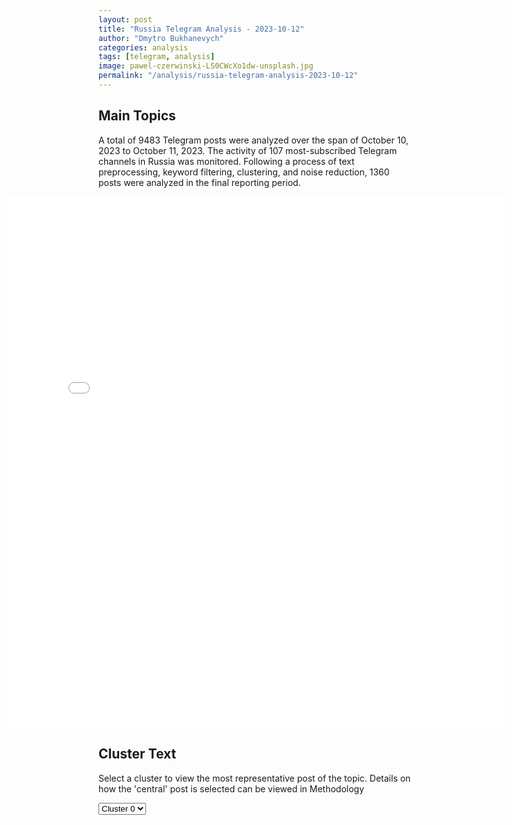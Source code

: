 ```yaml
---
layout: post
title: "Russia Telegram Analysis - 2023-10-12"
author: "Dmytro Bukhanevych"
categories: analysis
tags: [telegram, analysis]
image: pawel-czerwinski-LS0CWcXo1dw-unsplash.jpg
permalink: "/analysis/russia-telegram-analysis-2023-10-12"
---
```

<style>
    /* Adjusting iframe-container styles */
    .wide-iframe-container {
        width: calc(100% + 30vw);  /* Extending the width */
        margin-left: -15vw;       /* Negative margin to push to the left */
        overflow: hidden;         /* In case the iframe content spills over */
    }
    .wide-iframe-container iframe {
        width: 100%;  /* Making the iframe take the full width of its container */
        border: none; /* Removing any borders from the iframe */
    }
    /* Toggle mechanism */
    .hidden {
        display: none;
    }
    .show-content-target:checked + .show-content {
        display: block;
    }
</style>
<h2>Main Topics</h2>
<p>A total of 9483 Telegram posts were analyzed over the span of October 10, 2023 to October 11, 2023. The activity of 107 most-subscribed Telegram channels in Russia was monitored. Following a process of text preprocessing, keyword filtering, clustering, and noise reduction, 1360 posts were analyzed in the final reporting period.</p>
<!-- Embedding Main Plotly Visualization -->
<div class="wide-iframe-container">
    <iframe src="{{site.baseurl}}/visualizations/2023-10-12/fig_topics_time.html" height="850"></iframe>
</div>
<h2>Cluster Text</h2>
<p>Select a cluster to view the most representative post of the topic. Details on how the 'central' post is selected can be viewed in Methodology</p>
<!-- Dropdown to select a cluster -->
<select id="clusterSelector" onchange="displayClusterText()">
<option value="0">Cluster 0</option><option value="1">Cluster 1</option><option value="2">Cluster 2</option><option value="3">Cluster 3</option><option value="4">Cluster 4</option><option value="5">Cluster 5</option><option value="6">Cluster 6</option><option value="7">Cluster 7</option><option value="8">Cluster 8</option><option value="9">Cluster 9</option>
</select>
<!-- Display area for the selected cluster's text -->
<div id="clusterTextDisplay" class="hidden"></div>
<script type="text/javascript">
    var clusterDetails = {"0": {"Total posts": "675", "Date": "2023-10-11 18:11:17+03:00", "Author": "bloknot_rossiya", "Link": "https://t.me/s/bloknot_rossiya/45889", "Subscribers": "203100", "Text": "\u0414\u0435\u043d\u0438\u0441 \u041f\u0443\u0448\u0438\u043b\u0438\u043d \u043e \u0431\u043e\u044f\u0445 \u0437\u0430 \u0410\u0432\u0434\u0435\u0435\u0432\u043a\u0443: \u0435\u0441\u0442\u044c \u0442\u0435\u043d\u0434\u0435\u043d\u0446\u0438\u044f \u043a \u043e\u0442\u0441\u0442\u0443\u043f\u043b\u0435\u043d\u0438\u044e \u0412\u0421\u0423\u0413\u043b\u0430\u0432\u0430 \u0414\u041d\u0420 \u0414\u0435\u043d\u0438\u0441 \u041f\u0443\u0448\u0438\u043b\u0438\u043d \u043f\u0440\u043e\u043a\u043e\u043c\u043c\u0435\u043d\u0442\u0438\u0440\u043e\u0432\u0430\u043b \u0430\u043a\u0442\u0438\u0432\u0438\u0437\u0430\u0446\u0438\u044e \u0431\u043e\u0435\u0432\u044b\u0445 \u0434\u0435\u0439\u0441\u0442\u0432\u0438\u0439 \u043d\u0430 \u0430\u0432\u0434\u0435\u0435\u0432\u0441\u043a\u043e\u043c \u043d\u0430\u043f\u0440\u0430\u0432\u043b\u0435\u043d\u0438\u0438. \u041e\u043d \u0440\u0430\u0441\u0441\u043a\u0430\u0437\u0430\u043b \u0438\u0437\u0434\u0430\u043d\u0438\u044e \u0420\u0418\u0410 \u041d\u043e\u0432\u043e\u0441\u0442\u0438 11 \u043e\u043a\u0442\u044f\u0431\u0440\u044f, \u0447\u0442\u043e \u0440\u043e\u0441\u0441\u0438\u0439\u0441\u043a\u0438\u0435 \u0441\u0438\u043b\u044b \u043f\u0440\u043e\u0434\u0432\u0438\u0433\u0430\u044e\u0442\u0441\u044f \u0441 \u0434\u0432\u0443\u0445 \u0441\u0442\u043e\u0440\u043e\u043d \u0432 \u0410\u0432\u0434\u0435\u0435\u0432\u043a\u0435, \u0443\u043d\u0438\u0447\u0442\u043e\u0436\u0435\u043d\u043e \u0431\u043e\u043b\u044c\u0448\u043e\u0435 \u043a\u043e\u043b\u0438\u0447\u0435\u0441\u0442\u0432\u043e \u043e\u043f\u043e\u0440\u043d\u044b\u0445 \u043f\u0443\u043d\u043a\u0442\u043e\u0432 \u043f\u0440\u043e\u0442\u0438\u0432\u043d\u0438\u043a\u0430.\u00ab\u0415\u0441\u0442\u044c \u043f\u0440\u043e\u0434\u0432\u0438\u0436\u0435\u043d\u0438\u0435 \u0441 \u0434\u0432\u0443\u0445 \u0441\u0442\u043e\u0440\u043e\u043d, \u043f\u043e \u0441\u0443\u0442\u0438, \u043a\u0430\u043a \u043c\u044b \u0432\u0438\u0434\u0438\u043c \u0441\u0435\u0439\u0447\u0430\u0441, \u043f\u0440\u043e\u0438\u0441\u0445\u043e\u0434\u0438\u0442 \u043e\u0431\u0440\u0430\u0437\u043e\u0432\u0430\u043d\u0438\u0435 \u0441\u0432\u043e\u0435\u043e\u0431\u0440\u0430\u0437\u043d\u043e\u0433\u043e \u043c\u0435\u0448\u043a\u0430. \u0423\u043d\u0438\u0447\u0442\u043e\u0436\u0435\u043d\u043e \u0443\u0436\u0435 \u0434\u043e\u0441\u0442\u0430\u0442\u043e\u0447\u043d\u043e \u0431\u043e\u043b\u044c\u0448\u043e\u0435 \u043a\u043e\u043b\u0438\u0447\u0435\u0441\u0442\u0432\u043e \u0438 \u043e\u043f\u043e\u0440\u043d\u044b\u0445 \u043f\u0443\u043d\u043a\u0442\u043e\u0432 \u043f\u0440\u043e\u0442\u0438\u0432\u043d\u0438\u043a\u0430, \u0443\u043d\u0438\u0447\u0442\u043e\u0436\u0435\u043d\u044b \u0438 \u0441\u043a\u043b\u0430\u0434\u044b, \u043d\u0430\u0445\u043e\u0434\u044f\u0449\u0438\u0435\u0441\u044f \u043a\u0430\u043a \u0432 \u0441\u0430\u043c\u043e\u043c \u043d\u0430\u0441\u0435\u043b\u0435\u043d\u043d\u043e\u043c \u043f\u0443\u043d\u043a\u0442\u0435, \u0442\u0430\u043a \u0438 \u043d\u0430 \u0410\u0432\u0434\u0435\u0435\u0432\u0441\u043a\u043e\u043c \u043a\u043e\u043a\u0441\u043e\u0445\u0438\u043c\u0438\u0447\u0435\u0441\u043a\u043e\u043c \u0437\u0430\u0432\u043e\u0434\u0435\u00bb, \u2013 \u0441\u043a\u0430\u0437\u0430\u043b \u0414\u0435\u043d\u0438\u0441 \u041f\u0443\u0448\u0438\u043b\u0438\u043d.\u0413\u043b\u0430\u0432\u0430 \u0414\u041d\u0420 \u043e\u0442\u043c\u0435\u0442\u0438\u043b, \u0447\u0442\u043e \u0441\u0435\u0439\u0447\u0430\u0441 \u0438\u0434\u0451\u0442 \u0437\u0430\u043a\u0440\u0435\u043f\u043b\u0435\u043d\u0438\u0435 \u0412\u0421 \u0420\u0424 \u043d\u0430 \u043d\u043e\u0432\u044b\u0445 \u043f\u043e\u0437\u0438\u0446\u0438\u044f\u0445, \u0430 \u043d\u0435\u043e\u0431\u0445\u043e\u0434\u0438\u043c\u043e\u0441\u0442\u044c \u043e\u0441\u0432\u043e\u0431\u043e\u0434\u0438\u0442\u044c \u043d\u0430\u0441\u0435\u043b\u0435\u043d\u043d\u044b\u0439 \u043f\u0443\u043d\u043a\u0442 \u043d\u0430\u0437\u0440\u0435\u0432\u0430\u043b\u0430 \u0443\u0436\u0435 \u0434\u0430\u0432\u043d\u043e. \u041e\u043d \u043f\u043e\u0434\u0447\u0435\u0440\u043a\u043d\u0443\u043b, \u0447\u0442\u043e \u0435\u0441\u0442\u044c \u0442\u0435\u043d\u0434\u0435\u043d\u0446\u0438\u044f \u043a \u043e\u0442\u0441\u0442\u0443\u043f\u043b\u0435\u043d\u0438\u044e \u0443\u043a\u0440\u0430\u0438\u043d\u0441\u043a\u0438\u0445 \u0432\u043e\u043e\u0440\u0443\u0436\u0435\u043d\u043d\u044b\u0445 \u0441\u0438\u043b, \u043e\u0434\u043d\u0430\u043a\u043e \u0433\u043e\u0432\u043e\u0440\u0438\u0442\u044c \u043e \u043f\u043e\u043b\u043d\u043e\u043c\u0430\u0441\u0448\u0442\u0430\u0431\u043d\u043e\u043c \u0432\u044b\u0432\u043e\u0434\u0435 \u043f\u0440\u043e\u0442\u0438\u0432\u043d\u0438\u043a\u0430 \u0438\u0437 \u0433\u043e\u0440\u043e\u0434\u0430 \u043f\u043e\u043a\u0430 \u0440\u0430\u043d\u043e.\u0411\u043b\u043e\u043a\u043d\u043e\u0442 \u0414\u043e\u043d\u0435\u0446\u043a | \u041d\u0430\u043f\u0438\u0441\u0430\u0442\u044c \u043d\u0430\u043c", "Translation": "Denis Pushilin in the battles of Avdeevka: the tendency of the Ukrainian Armed Forces to retreat. Head of the DPR Denis Pushilin commented on the intensification of hostilities in the Avdeevka direction. He told RIA Novosti on October 11 that Russian forces are advancing on both sides of Avdeevka, a large number of enemy strongholds have been destroyed. \u201cThere is an advance on both sides, in fact, we see now, a kind of bag is being formed. A fairly large number of enemy strongholds have been destroyed, warehouses located in the populated area and the Avdeevka coke plant have been destroyed,\u201d said Denis Pushilin. The head of the DPR noted that the Russian Armed Forces are consolidating new positions; the need to liberate the populated area has been brewing for a long time. He emphasized the tendency of the Ukrainian armed forces to retreat, it is too early to talk about a full-scale withdrawal of the enemy from the city. Notebook Donetsk | Write"}, "1": {"Total posts": "304", "Date": "2023-10-11 08:49:37+03:00", "Author": "lentachold", "Link": "https://t.me/s/lentachold/65649", "Subscribers": "415700", "Text": "\u0418\u0437\u0440\u0430\u0438\u043b\u044c \u043f\u0440\u043e\u0442\u0438\u0432 \u0425\u0410\u041c\u0410\u0421. \u0413\u043b\u0430\u0432\u043d\u043e\u0435 \u043a\u00a0\u044d\u0442\u043e\u043c\u0443 \u0447\u0430\u0441\u0443:\u25aa\ufe0f \u0410\u0440\u043c\u0438\u044f \u0418\u0437\u0440\u0430\u0438\u043b\u044f \u043d\u0430\u043d\u0435\u0441\u043b\u0430 \u0443\u0434\u0430\u0440\u044b \u043f\u043e\u00a0\u0432\u043e\u0435\u043d\u043d\u043e-\u043c\u043e\u0440\u0441\u043a\u0438\u043c \u043e\u0431\u044a\u0435\u043a\u0442\u0430\u043c \u0425\u0410\u041c\u0410\u0421 \u0432\u00a0\u0441\u0435\u043a\u0442\u043e\u0440\u0435 \u0413\u0430\u0437\u0430, \u0441\u043e\u043e\u0431\u0449\u0438\u043b\u0438 \u0432\u00a0\u043f\u0440\u0435\u0441\u0441-\u0441\u043b\u0443\u0436\u0431\u0435 \u0426\u0410\u0425\u0410\u041b;\u25aa\ufe0f \u0418\u0437\u0440\u0430\u0438\u043b\u044c\u0441\u043a\u0438\u0435 \u0432\u043e\u0435\u043d\u043d\u044b\u0435 \u043d\u0430\u043d\u0435\u0441\u043b\u0438 \u0443\u0434\u0430\u0440\u044b \u043f\u043e\u00a080 \u043e\u0431\u044a\u0435\u043a\u0442\u0430\u043c \u0425\u0410\u041c\u0410\u0421 \u0432\u00a0\u0433\u043e\u0440\u043e\u0434\u0435 \u0411\u0435\u0439\u0442-\u0425\u0430\u043d\u0443\u043d, \u043f\u043e\u00a070 \u0446\u0435\u043b\u044f\u043c \u0432\u00a0\u0440\u0430\u0439\u043e\u043d\u0435 \u0414\u0430\u0440\u0430\u0434\u0436-\u0422\u0443\u0444\u0444\u0430 \u0438\u00a0\u043f\u043e\u00a0200 \u0446\u0435\u043b\u044f\u043c \u0432\u00a0\u0410\u043b\u044c-\u0424\u0443\u0440\u043a\u0430\u043d\u0435 \u0432\u00a0\u0441\u0435\u043a\u0442\u043e\u0440\u0435 \u0413\u0430\u0437\u0430;\u25aa\ufe0f \u0422\u0430\u043a\u0436\u0435 \u0441\u043e\u043e\u0431\u0449\u0430\u0435\u0442\u0441\u044f, \u0447\u0442\u043e \u0430\u0440\u043c\u0438\u044f \u0418\u0437\u0440\u0430\u0438\u043b\u044f \u043d\u0430\u043d\u0435\u0441\u043b\u0430 \u0443\u0434\u0430\u0440 \u043f\u043e\u00a0\u0434\u043e\u043c\u0443 \u043a\u043e\u043c\u0430\u043d\u0434\u0443\u044e\u0449\u0435\u0433\u043e \u0432\u043e\u0435\u043d\u043d\u044b\u043c \u043a\u0440\u044b\u043b\u043e\u043c \u0425\u0410\u041c\u0410\u0421 \u041c\u043e\u0445\u0430\u043c\u043c\u0435\u0434\u0430 \u0414\u0435\u0439\u0444\u0430. \u0413\u0434\u0435 \u043e\u043d\u00a0\u0432\u00a0\u044d\u0442\u043e\u0442 \u043c\u043e\u043c\u0435\u043d\u0442 \u043d\u0430\u0445\u043e\u0434\u0438\u043b\u0441\u044f\u00a0\u2014 \u043d\u0435\u0438\u0437\u0432\u0435\u0441\u0442\u043d\u043e. \u041f\u043e\u00a0\u0434\u0430\u043d\u043d\u044b\u043c Jerusalem Post, \u043f\u043e\u0433\u0438\u0431\u043b\u0438 \u043d\u0435\u0441\u043a\u043e\u043b\u044c\u043a\u043e \u0447\u043b\u0435\u043d\u043e\u0432 \u0435\u0433\u043e \u0441\u0435\u043c\u044c\u0438;\u25aa\ufe0f \u0421\u00a0\u043d\u0430\u0447\u0430\u043b\u0430 \u043e\u0431\u043e\u0441\u0442\u0440\u0435\u043d\u0438\u044f \u043a\u043e\u043d\u0444\u043b\u0438\u043a\u0442\u0430 \u0410\u0440\u043c\u0438\u044f \u0418\u0437\u0440\u0430\u0438\u043b\u044f \u0443\u043d\u0438\u0447\u0442\u043e\u0436\u0438\u043b\u0430 \u043d\u0435\u00a0\u043c\u0435\u043d\u0435\u0435 \u0442\u044b\u0441\u044f\u0447\u0438 \u0431\u043e\u0435\u0432\u0438\u043a\u043e\u0432, \u043f\u0440\u043e\u043d\u0438\u043a\u0448\u0438\u0445 \u043d\u0430\u00a0\u0442\u0435\u0440\u0440\u0438\u0442\u043e\u0440\u0438\u044e \u0441\u0442\u0440\u0430\u043d\u044b \u0438\u0437\u00a0\u0441\u0435\u043a\u0442\u043e\u0440\u0430 \u0413\u0430\u0437\u0430, \u043f\u0435\u0440\u0435\u0434\u0430\u0435\u0442 \u0440\u0430\u0434\u0438\u043e Kan;\u25aa\ufe0f \u041f\u043e\u00a0\u043f\u043e\u0441\u043b\u0435\u0434\u043d\u0438\u043c \u0434\u0430\u043d\u043d\u044b\u043c, \u0432\u00a0\u0418\u0437\u0440\u0430\u0438\u043b\u0435 \u043f\u043e\u0433\u0438\u0431\u043b\u0438 \u0431\u043e\u043b\u0435\u0435 1200 \u0447\u0435\u043b\u043e\u0432\u0435\u043a, \u0435\u0449\u0435 2400 \u043f\u043e\u043b\u0443\u0447\u0438\u043b\u0438 \u0440\u0430\u043d\u0435\u043d\u0438\u044f. \u0412\u00a0\u0441\u0435\u043a\u0442\u043e\u0440\u0435 \u0413\u0430\u0437\u0430 \u043f\u043e\u0433\u0438\u0431\u043b\u0438 900 \u0447\u0435\u043b\u043e\u0432\u0435\u043a, \u043f\u043e\u0441\u0442\u0440\u0430\u0434\u0430\u043b\u0438 4500;\u25aa\ufe0f \u0412\u043e\u00a0\u0432\u0440\u0435\u043c\u044f \u0430\u0442\u0430\u043a\u0438 \u0425\u0410\u041c\u0410\u0421 \u043f\u043e\u0433\u0438\u0431\u043b\u0438 \u0441\u043e\u0432\u0435\u0442\u0441\u043a\u0438\u0439 \u0444\u0438\u0437\u0438\u043a-\u0442\u0435\u043e\u0440\u0435\u0442\u0438\u043a \u0421\u0435\u0440\u0433\u0435\u0439 \u0413\u0440\u0435\u0434\u0435\u0441\u043a\u0443\u043b \u0438\u00a0\u0435\u0433\u043e \u0436\u0435\u043d\u0430\u00a0\u2014 \u0438\u0445\u00a0\u0442\u0435\u043b\u0430 \u043d\u0430\u0448\u043b\u0438 \u0432\u00a0\u0434\u043e\u043c\u0435 \u0432\u00a0\u0438\u0437\u0440\u0430\u0438\u043b\u044c\u0441\u043a\u043e\u043c \u0433\u043e\u0440\u043e\u0434\u0435 \u041e\u0444\u0430\u043a\u0438\u043c;\u25aa\ufe0f \u0412\u00a0\u0412\u0435\u043b\u0438\u043a\u043e\u0431\u0440\u0438\u0442\u0430\u043d\u0438\u0438 \u0441\u0442\u043e\u0440\u043e\u043d\u043d\u0438\u043a\u0438 \u041f\u0430\u043b\u0435\u0441\u0442\u0438\u043d\u044b \u0441\u043e\u0440\u0432\u0430\u043b\u0438 \u0441\u043e\u00a0\u0437\u0434\u0430\u043d\u0438\u044f \u0430\u0434\u043c\u0438\u043d\u0438\u0441\u0442\u0440\u0430\u0446\u0438\u0438 \u0433\u043e\u0440\u043e\u0434\u0430 \u0428\u0435\u0444\u0444\u0438\u043b\u0434\u0430 \u0444\u043b\u0430\u0433 \u0418\u0437\u0440\u0430\u0438\u043b\u044f \u0438\u00a0\u0437\u0430\u043c\u0435\u043d\u0438\u043b\u0438 \u0435\u0433\u043e \u043f\u0430\u043b\u0435\u0441\u0442\u0438\u043d\u0441\u043a\u0438\u043c (\u043d\u0430\u00a0\u0432\u0438\u0434\u0435\u043e).", "Translation": "Israel versus Hamas. The main thing of the hour:\u25aa\ufe0f The Israeli army struck Hamas naval targets in the Gaza Strip, the IDF press service reported;\u25aa\ufe0f The Israeli military struck 80 Hamas targets in the city of Beit Hanoun, 70 targets in the Daraj Tuffa area, and 200 targets in Al-Furqaneh in the Gaza Strip;\u25aa\ufe0f It is also reported that the Israeli army struck the house of the commander of the military wing of Hamas, Mohammed Deif. Where the moment was is unknown. According to the Jerusalem Post, family members were killed;\u25aa\ufe0f Since the conflict escalated, the Israeli Army has destroyed thousands of militants who penetrated the country's Gaza Strip, Kan radio reports;\u25aa\ufe0f According to the latest data, 1,200 people have been killed in Israel and 2,400 were injured. In the Gaza Strip, 900 people were killed and 4,500 were injured;\u25aa\ufe0f During the Hamas attack, Soviet theoretical physicist Sergei Gredeskul's wife was killed - the bodies were found in a house in the Israeli city of Ofakim;\u25aa\ufe0f In the UK, Palestinian supporters tore down the Sheffield city administration buildings and replaced the Israeli flag with a Palestinian one (on video)."}, "2": {"Total posts": "22", "Date": "2023-10-11 22:22:05+03:00", "Author": "readovkanews", "Link": "https://t.me/s/readovkanews/67641", "Subscribers": "2350000", "Text": "\u2757\ufe0f\u041f\u0443\u0442\u0438\u043d \u043f\u043e\u0434\u043f\u0438\u0441\u0430\u043b \u0443\u043a\u0430\u0437 \u043e\u0431 \u043e\u0431\u044f\u0437\u0430\u0442\u0435\u043b\u044c\u043d\u043e\u0439 \u043f\u0440\u043e\u0434\u0430\u0436\u0435 \u0432\u0430\u043b\u044e\u0442\u043d\u043e\u0439 \u0432\u044b\u0440\u0443\u0447\u043a\u0438 \u0440\u044f\u0434\u043e\u043c \u043a\u043e\u043c\u043f\u0430\u043d\u0438\u0439\u0421\u043e\u0433\u043b\u0430\u0441\u043d\u043e \u0434\u043e\u043a\u0443\u043c\u0435\u043d\u0442\u0443, \u043d\u0430 \u0440\u043e\u0441\u0441\u0438\u0439\u0441\u043a\u043e\u043c \u0440\u044b\u043d\u043a\u0435 \u0432\u0432\u043e\u0434\u0438\u0442\u0441\u044f \u043e\u0431\u044f\u0437\u0430\u0442\u0435\u043b\u044c\u043d\u0430\u044f \u0440\u0435\u043f\u0430\u0442\u0440\u0438\u0430\u0446\u0438\u044f \u0438 \u043f\u0440\u043e\u0434\u0430\u0436\u0430 \u0432\u0430\u043b\u044e\u0442\u043d\u043e\u0439 \u0432\u044b\u0440\u0443\u0447\u043a\u0438 \u043d\u0430 \u0448\u0435\u0441\u0442\u044c \u043c\u0435\u0441\u044f\u0446\u0435\u0432. \u0423\u043a\u0430\u0437 \u0437\u0430\u0442\u0440\u043e\u043d\u0435\u0442 43 \u0433\u0440\u0443\u043f\u043f\u044b \u043a\u043e\u043c\u043f\u0430\u043d\u0438\u0439-\u044d\u043a\u0441\u043f\u043e\u0440\u0442\u0435\u0440\u043e\u0432, \u043e\u0442\u043d\u043e\u0441\u044f\u0449\u0438\u0445\u0441\u044f \u043a \u043e\u0442\u0440\u0430\u0441\u043b\u044f\u043c \u0442\u043e\u043f\u043b\u0438\u0432\u043d\u043e-\u044d\u043d\u0435\u0440\u0433\u0435\u0442\u0438\u0447\u0435\u0441\u043a\u043e\u0433\u043e \u043a\u043e\u043c\u043f\u043b\u0435\u043a\u0441\u0430, \u0447\u0451\u0440\u043d\u043e\u0439 \u0438 \u0446\u0432\u0435\u0442\u043d\u043e\u0439 \u043c\u0435\u0442\u0430\u043b\u043b\u0443\u0440\u0433\u0438\u0438, \u0445\u0438\u043c\u0438\u0447\u0435\u0441\u043a\u043e\u0439 \u0438 \u043b\u0435\u0441\u043d\u043e\u0439 \u043f\u0440\u043e\u043c\u044b\u0448\u043b\u0435\u043d\u043d\u043e\u0441\u0442\u0438, \u0437\u0435\u0440\u043d\u043e\u0432\u043e\u0433\u043e \u0445\u043e\u0437\u044f\u0439\u0441\u0442\u0432\u0430.", "Translation": "\u2757\ufe0fPutin signed a decree on the mandatory sale of foreign currency earnings of companies. According to the document, mandatory repatriation of the sale of foreign currency earnings is introduced on the Russian market for six months. The decree will affect 43 groups of exporting companies related to the fuel and energy complex, ferrous non-ferrous metallurgy, chemical forestry industry, and grain farming."}, "3": {"Total posts": "109", "Date": "2023-10-11 16:01:02+03:00", "Author": "nwsru", "Link": "https://t.me/s/nwsru/65046", "Subscribers": "218100", "Text": "\u0425\u043e\u0440\u043e\u0448\u0435\u0435 \u043f\u043e\u0432\u0442\u043e\u0440\u0438: \u041f\u0443\u0442\u0438\u043d \u0432\u043d\u043e\u0432\u044c \u043e\u0437\u0432\u0443\u0447\u0438\u043b \u043f\u043e\u0437\u0438\u0446\u0438\u044e \u0420\u043e\u0441\u0441\u0438\u0438 \u043f\u043e \u0430\u0440\u0430\u0431\u043e-\u0438\u0437\u0440\u0430\u0438\u043b\u044c\u0441\u043a\u043e\u043c\u0443 \u043a\u043e\u043d\u0444\u043b\u0438\u043a\u0442\u0443 \u043d\u0430 \u0444\u043e\u0440\u0443\u043c\u0435 \u0420\u042d\u041d-2023\ud83d\udd34\u0420\u043e\u0441\u0441\u0438\u044f \u0432\u044b\u0441\u0442\u0443\u043f\u0430\u0435\u0442 \u0437\u0430 \u0438\u0441\u043f\u043e\u043b\u043d\u0435\u043d\u0438\u0435 \u0440\u0435\u0448\u0435\u043d\u0438\u0439 \u041e\u041e\u041d \u0438 \u0441\u043e\u0437\u0434\u0430\u043d\u0438\u0435 \u041f\u0430\u043b\u0435\u0441\u0442\u0438\u043d\u0441\u043a\u043e\u0433\u043e \u0433\u043e\u0441\u0443\u0434\u0430\u0440\u0441\u0442\u0432\u0430. \u0422\u0430\u043a\u0436\u0435 \u043f\u0440\u0435\u0437\u0438\u0434\u0435\u043d\u0442 \u043d\u0430\u043f\u043e\u043c\u043d\u0438\u043b, \u0447\u0442\u043e \u0432 \u043c\u043e\u043c\u0435\u043d\u0442 \u0441\u043e\u0437\u0434\u0430\u043d\u0438\u044f \u0418\u0437\u0440\u0430\u0438\u043b\u044f \u0440\u0435\u0447\u044c \u0448\u043b\u0430 \u0438 \u043e \u0441\u043e\u0437\u0434\u0430\u043d\u0438\u0438 \u0441\u0443\u0432\u0435\u0440\u0435\u043d\u043d\u043e\u0439 \u041f\u0430\u043b\u0435\u0441\u0442\u0438\u043d\u044b, \u0447\u0435\u0433\u043e \u0441\u0434\u0435\u043b\u0430\u043d\u043e \u043d\u0435 \u0431\u044b\u043b\u043e.\ud83d\uddef \u00ab\u041f\u0430\u043b\u0435\u0441\u0442\u0438\u043d\u0446\u0435\u0432 \u0437\u0430\u0433\u043d\u0430\u043b\u0438 \u0432 \u0443\u0433\u043e\u043b\u00bb, \u2014 \u043f\u043e\u0434\u0442\u0432\u0435\u0440\u0436\u0434\u0430\u0435\u0442 \u0442\u043e\u0447\u043a\u0443 \u0437\u0440\u0435\u043d\u0438\u044f \u043f\u0440\u0435\u043c\u044c\u0435\u0440-\u043c\u0438\u043d\u0438\u0441\u0442\u0440 \u0418\u0440\u0430\u043a\u0430, \u043e\u0431\u0440\u0430\u0449\u0430\u044f\u0441\u044c \u043a \u041f\u0443\u0442\u0438\u043d\u0443 \u0437\u0430 \u0441\u043e\u0434\u0435\u0439\u0441\u0442\u0432\u0438\u0435\u043c \u0432 \u043f\u0440\u0435\u043a\u0440\u0430\u0449\u0435\u043d\u0438\u0438 \u043e\u0433\u043d\u044f. \u041f\u0440\u0435\u0437\u0438\u0434\u0435\u043d\u0442 \u0441\u043e\u0433\u043b\u0430\u0441\u0435\u043d, \u043e\u0442\u043c\u0435\u0447\u0430\u044f, \u0447\u0442\u043e \u043f\u0430\u043b\u0435\u0441\u0442\u0438\u043d\u0441\u043a\u0430\u044f \u043f\u0440\u043e\u0431\u043b\u0435\u043c\u0430 \u2014 \u0432 \u0441\u0435\u0440\u0434\u0446\u0435 \u043a\u0430\u0436\u0434\u043e\u0433\u043e \u043c\u0443\u0441\u0443\u043b\u044c\u043c\u0430\u043d\u0438\u043d\u0430 \u0438 \u0447\u0442\u043e \u0441\u0435\u0439\u0447\u0430\u0441 \u0432\u0430\u0436\u043d\u0435\u0439\u0448\u0430\u044f \u0437\u0430\u0434\u0430\u0447\u0430 \u2014 \u043c\u0438\u043d\u0438\u043c\u0438\u0437\u0438\u0440\u043e\u0432\u0430\u0442\u044c \u043f\u043e\u0442\u0435\u0440\u0438 \u0441\u0440\u0435\u0434\u0438 \u0433\u0440\u0430\u0436\u0434\u0430\u043d\u0441\u043a\u0438\u0445.\ud83d\udd34\u0421\u0428\u0410 \u0442\u0435\u043c \u0432\u0440\u0435\u043c\u0435\u043d\u0435\u043c \u043f\u0440\u0435\u043d\u0435\u0431\u0440\u0435\u0433\u043b\u0438 \u043c\u0435\u0445\u0430\u043d\u0438\u0437\u043c\u0430\u043c\u0438 \u0432 \u0437\u043e\u043d\u0435 \u0430\u0440\u0430\u0431\u043e-\u0438\u0437\u0440\u0430\u0438\u043b\u044c\u0441\u043a\u043e\u0433\u043e \u043a\u043e\u043d\u0444\u043b\u0438\u043a\u0442\u0430, \u0441\u0434\u0435\u043b\u0430\u0432 \u0441\u0442\u0430\u0432\u043a\u0443 \u043d\u0430 \u043c\u0430\u0442\u0435\u0440\u0438\u0430\u043b\u044c\u043d\u044b\u0435 \u043f\u043e\u0442\u0440\u0435\u0431\u043d\u043e\u0441\u0442\u0438 \u043b\u044e\u0434\u0435\u0439 \u043d\u0430 \u043f\u0430\u043b\u0435\u0441\u0442\u0438\u043d\u0441\u043a\u043e\u0439 \u0442\u0435\u0440\u0440\u0438\u0442\u043e\u0440\u0438\u0438. \u0410 \u0442\u0435\u043f\u0435\u0440\u044c \u043e\u0442\u043f\u0440\u0430\u0432\u043b\u044f\u044e\u0442 \u0432 \u0437\u043e\u043d\u0443 \u043a\u043e\u043d\u0444\u043b\u0438\u043a\u0442\u0430 \u0430\u0432\u0438\u0430\u043d\u043e\u0441\u0446\u044b, \u0447\u0442\u043e \u043b\u0438\u0448\u044c \u0443\u0441\u0443\u0433\u0443\u0431\u0438\u0442 \u0441\u0438\u0442\u0443\u0430\u0446\u0438\u044e, \u0434\u043e\u0431\u0430\u0432\u0438\u043b \u043f\u0440\u0435\u0437\u0438\u0434\u0435\u043d\u0442 \u0420\u0424\u2b55 \u041f\u043e\u0434\u043f\u0438\u0441\u044b\u0432\u0430\u0439\u0442\u0435\u0441\u044c \u043d\u0430 NEWS.ru", "Translation": "Repeat well: Putin voiced Russia\u2019s position on the Arab-Israeli conflict at the REN-2023 forum\ud83d\udd34Russia advocates the implementation of UN decisions on the creation of a Palestinian state. The president also recalled that the moment of the creation of Israel was about the creation of a sovereign Palestine, it was done.\ud83d\uddef \u201cThe Palestinians were driven into a corner,\u201d the Iraqi Prime Minister confirms the point of view, appealing to Putin to facilitate a ceasefire. The President agrees, noting that the Palestinian problem is the heart of every Muslim; the most important task is to minimize civilian casualties. The United States has over time neglected the mechanisms of the Arab-Israeli conflict zone, focusing on the material needs of the people of the Palestinian territory. And sending aircraft carriers to the conflict zone will aggravate the situation, the Russian President added\u2b55 Subscribe NEWS.ru"}, "4": {"Total posts": "70", "Date": "2023-10-11 10:56:01+03:00", "Author": "bbcrussian", "Link": "https://t.me/s/bbcrussian/53789", "Subscribers": "385200", "Text": "\u0417\u0435\u043b\u0435\u043d\u0441\u043a\u0438\u0439 \u0432 \u041d\u0410\u0422\u041e: \u0433\u043b\u0430\u0432\u043d\u043e\u0435 \u0434\u043b\u044f \u0423\u043a\u0440\u0430\u0438\u043d\u044b \u2014 \u041f\u0412\u041e, \u0440\u0430\u043a\u0435\u0442\u044b \u0434\u0430\u043b\u044c\u043d\u0435\u0433\u043e \u0440\u0430\u0434\u0438\u0443\u0441\u0430 \u0434\u0435\u0439\u0441\u0442\u0432\u0438\u044f \u0438 \u0430\u0440\u0442\u0438\u043b\u043b\u0435\u0440\u0438\u044f\u041f\u0440\u0435\u0437\u0438\u0434\u0435\u043d\u0442 \u0423\u043a\u0440\u0430\u0438\u043d\u044b \u0412\u043b\u0430\u0434\u0438\u043c\u0438\u0440 \u0417\u0435\u043b\u0435\u043d\u0441\u043a\u0438\u0439 \u0438 \u0433\u0435\u043d\u0435\u0440\u0430\u043b\u044c\u043d\u044b\u0439 \u0441\u0435\u043a\u0440\u0435\u0442\u0430\u0440\u044c \u041d\u0410\u0422\u041e \u0419\u0435\u043d\u0441 \u0421\u0442\u043e\u043b\u0442\u0435\u043d\u0431\u0435\u0440\u0433 \u043f\u0440\u043e\u0432\u0435\u043b\u0438 \u043f\u0440\u0435\u0441\u0441-\u043a\u043e\u043d\u0444\u0435\u0440\u0435\u043d\u0446\u0438\u044e \u0432 \u0411\u0440\u044e\u0441\u0441\u0435\u043b\u0435 \u043f\u0435\u0440\u0435\u0434 \u043f\u0435\u0440\u0435\u0433\u043e\u0432\u043e\u0440\u0430\u043c\u0438 \u0432 \u0448\u0442\u0430\u0431-\u043a\u0432\u0430\u0440\u0442\u0438\u0440\u0435 \u0430\u043b\u044c\u044f\u043d\u0441\u0430.\u041e\u043d\u0438 \u0432\u0441\u0442\u0440\u0435\u0442\u0438\u043b\u0438\u0441\u044c \u043d\u0430\u043a\u0430\u043d\u0443\u043d\u0435 \u043e\u0447\u0435\u0440\u0435\u0434\u043d\u043e\u0433\u043e \u0437\u0430\u0441\u0435\u0434\u0430\u043d\u0438\u044f \u043c\u0438\u043d\u0438\u0441\u0442\u0440\u043e\u0432 \u043e\u0431\u043e\u0440\u043e\u043d\u044b \u0437\u0430\u043f\u0430\u0434\u043d\u044b\u0445 \u0441\u0442\u0440\u0430\u043d \u0432 \u0444\u043e\u0440\u043c\u0430\u0442\u0435 \u00ab\u0420\u0430\u043c\u0448\u0442\u0430\u0439\u043d\u00bb, \u0433\u0434\u0435 \u0441\u043e\u044e\u0437\u043d\u0438\u043a\u0438 \u0423\u043a\u0440\u0430\u0438\u043d\u044b \u0435\u0436\u0435\u043c\u0435\u0441\u044f\u0447\u043d\u043e \u043e\u0431\u0441\u0443\u0436\u0434\u0430\u044e\u0442 \u0432\u043e\u0435\u043d\u043d\u0443\u044e \u043f\u043e\u0434\u0434\u0435\u0440\u0436\u043a\u0443 \u041a\u0438\u0435\u0432\u0430.\u0417\u0435\u043b\u0435\u043d\u0441\u043a\u0438\u0439 \u0437\u0430\u044f\u0432\u0438\u043b, \u0447\u0442\u043e \u0441\u0435\u0439\u0447\u0430\u0441 \u0434\u043b\u044f \u0423\u043a\u0440\u0430\u0438\u043d\u044b \u0433\u043b\u0430\u0432\u043d\u044b\u043c\u0438 \u044f\u0432\u043b\u044f\u044e\u0442\u0441\u044f \u0442\u0440\u0438 \u0432\u0438\u0434\u0430 \u0432\u043e\u043e\u0440\u0443\u0436\u0435\u043d\u0438\u0439: \u0441\u0438\u0441\u0442\u0435\u043c\u044b \u043f\u0440\u043e\u0442\u0438\u0432\u043e\u0432\u043e\u0437\u0434\u0443\u0448\u043d\u043e\u0439 \u043e\u0431\u043e\u0440\u043e\u043d\u044b, \u0440\u0430\u043a\u0435\u0442\u044b \u0434\u0430\u043b\u044c\u043d\u0435\u0433\u043e \u0440\u0430\u0434\u0438\u0443\u0441\u0430 \u0434\u0435\u0439\u0441\u0442\u0432\u0438\u044f \u0438 \u0430\u0440\u0442\u0438\u043b\u043b\u0435\u0440\u0438\u044f.\u041a\u0430\u043a \u0441\u043a\u0430\u0437\u0430\u043b \u043f\u0440\u0435\u0437\u0438\u0434\u0435\u043d\u0442 \u0423\u043a\u0440\u0430\u0438\u043d\u044b \u0436\u0443\u0440\u043d\u0430\u043b\u0438\u0441\u0442\u0430\u043c, \u041f\u0412\u041e \u0442\u0440\u0435\u0431\u0443\u0435\u0442\u0441\u044f \u041a\u0438\u0435\u0432\u0443, \u0447\u0442\u043e\u0431\u044b \u00ab\u0441\u043f\u0430\u0441\u0442\u0438 \u044d\u043d\u0435\u0440\u0433\u0435\u0442\u0438\u0447\u0435\u0441\u043a\u0443\u044e \u0441\u0435\u0442\u044c, \u0447\u0442\u043e\u0431\u044b \u0441\u043f\u0430\u0441\u0442\u0438 \u043b\u044e\u0434\u0435\u0439, \u0447\u0442\u043e\u0431\u044b \u0441\u043f\u0430\u0441\u0442\u0438 \u0437\u0435\u0440\u043d\u043e \u0434\u043b\u044f \u0442\u0440\u0430\u043d\u0437\u0438\u0442\u0430, \u0434\u043b\u044f \u0410\u0444\u0440\u0438\u043a\u0438, \u0410\u0437\u0438\u0438, \u0434\u043b\u044f \u043c\u0438\u0440\u0430\u00bb.\u0423\u043a\u0440\u0430\u0438\u043d\u0441\u043a\u0438\u0435 \u0432\u043b\u0430\u0441\u0442\u0438 \u043f\u0440\u0435\u0434\u0443\u043f\u0440\u0435\u0436\u0434\u0430\u043b\u0438, \u0447\u0442\u043e \u0441 \u043d\u0430\u0441\u0442\u0443\u043f\u043b\u0435\u043d\u0438\u0435\u043c \u0445\u043e\u043b\u043e\u0434\u043e\u0432 \u0420\u043e\u0441\u0441\u0438\u044f \u0432\u043d\u043e\u0432\u044c \u043f\u043e\u043f\u044b\u0442\u0430\u0435\u0442\u0441\u044f \u0440\u0430\u0437\u0440\u0443\u0448\u0438\u0442\u044c \u0443\u043a\u0440\u0430\u0438\u043d\u0441\u043a\u0443\u044e \u044d\u043d\u0435\u0440\u0433\u0435\u0442\u0438\u0447\u0435\u0441\u043a\u0443\u044e \u0438\u043d\u0444\u0440\u0430\u0441\u0442\u0440\u0443\u043a\u0442\u0443\u0440\u0443.\u041d\u0430 \u043f\u0440\u0435\u0441\u0441-\u043a\u043e\u043d\u0444\u0435\u0440\u0435\u043d\u0446\u0438\u0438 \u0432 \u0441\u0440\u0435\u0434\u0443 \u0433\u0435\u043d\u0441\u0435\u043a \u041d\u0410\u0422\u041e \u0442\u0430\u043a\u0436\u0435 \u0437\u0430\u044f\u0432\u0438\u043b, \u0447\u0442\u043e \u00ab\u041f\u0443\u0442\u0438\u043d \u0441\u043d\u043e\u0432\u0430 \u0433\u043e\u0442\u043e\u0432\u0438\u0442\u0441\u044f \u0438\u0441\u043f\u043e\u043b\u044c\u0437\u043e\u0432\u0430\u0442\u044c \u0437\u0438\u043c\u0443 \u043a\u0430\u043a \u043e\u0440\u0443\u0436\u0438\u0435 \u0432 \u044d\u0442\u043e\u0439 \u0432\u043e\u0439\u043d\u0435\u00bb.@bbcrussian", "Translation": "Zelensky NATO: the main thing for Ukraine is air defense, long-range missiles and artilleryPresident of Ukraine Vladimir Zelensky, NATO Secretary General Jens Stoltenberg held a press conference in Brussels with negotiations at the alliance headquarters. They met at the next meeting of the defense ministers of Western countries in the \u201cRamstein\u201d format, Ukraine\u2019s allies are monthly discussing military support for Kiev. Zelensky said that Ukraine\u2019s main weapons are three types of weapons: air defense systems, long-range missiles and artillery. As the President of Ukraine told reporters, Kiev needs air defense to \u201csave the energy network, save people, save grain transit, Africa, Asia, the world \"Ukrainian authorities warned that with the onset of cold weather, Russia would try to destroy Ukrainian energy infrastructure. At a press conference Wednesday, NATO Secretary General said, \"Putin is preparing to use winter as a weapon for war.\" @bbcrussian"}, "5": {"Total posts": "80", "Date": "2023-10-11 16:10:45+03:00", "Author": "bloknot_rossiya", "Link": "https://t.me/s/bloknot_rossiya/45877", "Subscribers": "203100", "Text": "\u0412\u0430\u0436\u043d\u043e\u0435 \u0438\u0437 \u0437\u0430\u044f\u0432\u043b\u0435\u043d\u0438\u0439 \u0412\u043b\u0430\u0434\u0438\u043c\u0438\u0440\u0430 \u041f\u0443\u0442\u0438\u043d\u0430 \u043d\u0430 \u043f\u043b\u0435\u043d\u0430\u0440\u043d\u043e\u043c \u0437\u0430\u0441\u0435\u0434\u0430\u043d\u0438\u0438 \u0420\u043e\u0441\u0441\u0438\u0439\u0441\u043a\u043e\u0439 \u044d\u043d\u0435\u0440\u0433\u0435\u0442\u0438\u0447\u0435\u0441\u043a\u043e\u0439 \u043d\u0435\u0434\u0435\u043b\u0438:\u00a0\u25fe\u0415\u0432\u0440\u043e\u043f\u0430 \u043e\u0442\u043a\u0430\u0437\u0430\u043b\u0430\u0441\u044c \u043e\u0442 \u0440\u043e\u0441\u0441\u0438\u0439\u0441\u043a\u043e\u0433\u043e \u0433\u0430\u0437\u0430 \u0438 \u0446\u0435\u043d\u044b \u00ab\u0432\u044b\u0440\u043e\u0441\u043b\u0438 \u0434\u043e \u043d\u0435\u0431\u0435\u0441\u00bb;\u00a0\u25fe\u0410\u0432\u0442\u043e\u0440\u044b \u0441\u0430\u043d\u043a\u0446\u0438\u0439 \u043f\u0440\u043e\u0442\u0438\u0432 \u0420\u0424 \u0432 \u0438\u0442\u043e\u0433\u0435 \u0441\u0442\u0430\u043b\u043a\u0438\u0432\u0430\u044e\u0442\u0441\u044f \u0441 \u043f\u0440\u043e\u0431\u043b\u0435\u043c\u0430\u043c\u0438, \u043a\u043e\u0442\u043e\u0440\u044b\u0435 \u043d\u0435 \u043c\u043e\u0433\u0443\u0442 \u0440\u0430\u0437\u0440\u0435\u0448\u0438\u0442\u044c;\u00a0\u25fe\u0420\u0424 \u0432\u044b\u043f\u043e\u043b\u043d\u044f\u0435\u0442 \u0432\u0441\u0435 \u0441\u0432\u043e\u0438 \u043e\u0431\u044f\u0437\u0430\u0442\u0435\u043b\u044c\u0441\u0442\u0432\u0430 \u043f\u043e \u044d\u043d\u0435\u0440\u0433\u043e\u043f\u043e\u0441\u0442\u0430\u0432\u043a\u0430\u043c \u043a\u0430\u043a \u0432\u043d\u0443\u0442\u0440\u0438 \u0441\u0442\u0440\u0430\u043d\u044b, \u0442\u0430\u043a \u0438 \u0437\u0430 \u0440\u0443\u0431\u0435\u0436;\u00a0\u25fe\u0421\u043e\u0432\u0440\u0435\u043c\u0435\u043d\u043d\u0430\u044f \u043f\u043e\u043b\u0438\u0442\u0438\u0447\u0435\u0441\u043a\u0430\u044f \u0441\u0438\u0441\u0442\u0435\u043c\u0430 \u0432 \u0415\u0432\u0440\u043e\u043f\u0435 \u0438\u043d\u043e\u0433\u0434\u0430 \u00ab\u043f\u043e\u0434\u043d\u0438\u043c\u0430\u0435\u0442 \u043d\u0430\u0432\u0435\u0440\u0445\u00bb \u043d\u0435 \u043e\u0447\u0435\u043d\u044c \u043a\u043e\u043c\u043f\u0435\u0442\u0435\u043d\u0442\u043d\u044b\u0445 \u043b\u044e\u0434\u0435\u0439;\u00a0\u25fe\u0420\u043e\u0441\u0441\u0438\u044f \u043d\u0435 \u0441\u043e\u043a\u0440\u0430\u0449\u0430\u0435\u0442 \u043f\u043e\u0434\u0430\u0447\u0443 \u0441\u0432\u043e\u0438\u0445 \u044d\u043d\u0435\u0440\u0433\u043e\u043d\u043e\u0441\u0438\u0442\u0435\u043b\u0435\u0439 \u0432 \u0415\u0432\u0440\u043e\u043f\u0443, \u043e\u043d\u0438 \u0441\u0430\u043c\u0438 \u043e\u0442\u043a\u0430\u0437\u044b\u0432\u0430\u044e\u0442\u0441\u044f, \u0438 \u0420\u0424 \u0443\u0445\u043e\u0434\u0438\u0442 \u043d\u0430 \u043f\u0435\u0440\u0441\u043f\u0435\u043a\u0442\u0438\u0432\u043d\u044b\u0435 \u0440\u044b\u043d\u043a\u0438;\u00a0\u25fe\u041f\u0443\u0442\u0438\u043d \u0432 \u0441\u0432\u044f\u0437\u0438 \u0441 \u043f\u043e\u043b\u0438\u0442\u0438\u043a\u043e\u0439 \u0415\u0421 \u0432 \u044d\u043d\u0435\u0440\u0433\u0435\u0442\u0438\u043a\u0435 \u043d\u0430\u043f\u043e\u043c\u043d\u0438\u043b \u043e \u043f\u043e\u0433\u043e\u0432\u043e\u0440\u043a\u0435 \u00ab\u043d\u0435 \u043a\u043e\u043f\u0430\u0439 \u0434\u0440\u0443\u0433\u043e\u043c\u0443 \u044f\u043c\u0443\u00bb, \u043e\u0442\u043c\u0435\u0442\u0438\u0432, \u0447\u0442\u043e \u0435\u0432\u0440\u043e\u043f\u0435\u0439\u0446\u044b \u0432 \u044f\u043c\u0443 \u0438 \u043f\u043e\u043f\u0430\u043b\u0438;\u00a0\u25fe\u041d\u0430\u0434\u043e \u0431\u044b\u0442\u044c \u00ab\u0442\u0443\u043f\u044b\u043c \u0430\u0431\u0441\u043e\u043b\u044e\u0442\u043d\u043e\u00bb, \u0447\u0442\u043e\u0431\u044b \u00a0\u043d\u0435 \u043f\u043e\u043d\u0438\u043c\u0430\u0442\u044c \u043f\u043e\u0441\u043b\u0435\u0434\u0441\u0442\u0432\u0438\u044f \u043e\u0442\u043a\u0430\u0437\u0430 \u043e\u0442 \u044d\u043d\u0435\u0440\u0433\u043e\u0440\u0435\u0441\u0443\u0440\u0441\u043e\u0432 \u0420\u0424, \u043e\u043d\u0438 \u0437\u0430 \u0447\u0442\u043e \u0431\u043e\u0440\u043e\u043b\u0438\u0441\u044c, \u043d\u0430 \u0442\u043e \u0438 \u043d\u0430\u043f\u043e\u0440\u043e\u043b\u0438\u0441\u044c.\u00a0\ud83d\udcd3 \u0411\u043b\u043e\u043a\u043d\u043e\u0442 \u0420\u043e\u0441\u0441\u0438\u044f \ud83c\uddf7\ud83c\uddfa", "Translation": "Important statements by Vladimir Putin at the plenary session of the Russian Energy Week: \u25feEurope refused Russian gas prices \u201cwent through the roof\u201d; \u25feThe authors of sanctions against the Russian Federation ultimately face problems that need to be resolved; \u25feThe Russian Federation fulfills its obligations to energy supplies within the country, a milestone; \u25feThe modern political system in Europe \u201craises to the top\u201d competent people; \u25feRussia is reducing energy supplies to Europe, they are refusing, the Russian Federation is leaving promising markets; \u25fePutin\u2019s connection with EU energy policy reminded the saying \u201cdon\u2019t dig a hole for someone else,\u201d noting that the Europeans fell into a hole; \u25feWe need to be \u201cabsolutely stupid,\u201d to understand the consequences of the failure of the Russian Federation\u2019s energy resources, we fought, we ran into each other. \ud83d\udcd3 Notepad Russia \ud83c\uddf7\ud83c\uddfa"}, "6": {"Total posts": "21", "Date": "2023-10-11 09:35:46+03:00", "Author": "rt_russian", "Link": "https://t.me/s/rt_russian/175330", "Subscribers": "791100", "Text": "\u0417\u0435\u043b\u0435\u043d\u0441\u043a\u0438\u0439 \u0437\u0430\u044f\u0432\u0438\u043b, \u0447\u0442\u043e \u0423\u043a\u0440\u0430\u0438\u043d\u0430 \u043d\u0430\u0445\u043e\u0434\u0438\u0442\u0441\u044f \u0432 \u00ab\u043f\u043e\u0441\u043b\u0435\u0434\u043d\u0435\u043c, \u0441\u043b\u043e\u0436\u043d\u0435\u0439\u0448\u0435\u043c \u043f\u0435\u0440\u0438\u043e\u0434\u0435 \u0432\u043e\u0439\u043d\u044b\u00bb. \u041e\u043d \u0442\u0430\u043a\u0436\u0435 \u0441\u043a\u0430\u0437\u0430\u043b, \u0447\u0442\u043e \u0441\u0442\u0430\u043d\u0435\u0442 \u0431\u0430\u043b\u043b\u043e\u0442\u0438\u0440\u043e\u0432\u0430\u0442\u044c\u0441\u044f \u043d\u0430 \u0432\u0442\u043e\u0440\u043e\u0439 \u0441\u0440\u043e\u043a, \u0435\u0441\u043b\u0438 \u0431\u043e\u0435\u0432\u044b\u0435 \u0434\u0435\u0439\u0441\u0442\u0432\u0438\u044f \u0431\u0443\u0434\u0443\u0442 \u043f\u0440\u043e\u0434\u043e\u043b\u0436\u0430\u0442\u044c\u0441\u044f. \u0412 \u0438\u043d\u043e\u043c \u0441\u043b\u0443\u0447\u0430\u0435 \u043d\u0430 \u043f\u043e\u0441\u0442 \u043e\u043d \u0431\u043e\u043b\u044c\u0448\u0435 \u043d\u0435 \u0431\u0443\u0434\u0435\u0442 \u043f\u0440\u0435\u0442\u0435\u043d\u0434\u043e\u0432\u0430\u0442\u044c.\ud83d\udfe9 RT \u043d\u0430 \u0440\u0443\u0441\u0441\u043a\u043e\u043c", "Translation": "Zelensky said Ukraine is in the \u201clast, most difficult period of the war.\u201d He said he would run for a second term and the fighting would continue. Otherwise, claim the post.\ud83d\udfe9 RT Russian"}, "7": {"Total posts": "40", "Date": "2023-10-11 00:53:21+03:00", "Author": "lentachold", "Link": "https://t.me/s/lentachold/65647", "Subscribers": "415700", "Text": "\u0418\u0437\u0440\u0430\u0438\u043b\u044c \u043f\u0440\u043e\u0442\u0438\u0432 \u0425\u0410\u041c\u0410\u0421. \u0413\u043b\u0430\u0432\u043d\u043e\u0435 \u043a\u00a0\u044d\u0442\u043e\u043c\u0443 \u0447\u0430\u0441\u0443:\u25aa\ufe0f \u0410\u0432\u0438\u0430\u043d\u043e\u0441\u0435\u0446 \u0412\u041c\u0421 \u0421\u0428\u0410 \u00ab\u0414\u0436\u0435\u0440\u0430\u043b\u044c\u0434 \u0424\u043e\u0440\u0434\u00bb \u043f\u0440\u0438\u0431\u044b\u043b \u0432\u00a0\u0432\u043e\u0441\u0442\u043e\u0447\u043d\u0443\u044e \u0447\u0430\u0441\u0442\u044c \u0421\u0440\u0435\u0434\u0438\u0437\u0435\u043c\u043d\u043e\u0433\u043e \u043c\u043e\u0440\u044f, \u0441\u043e\u043e\u0431\u0449\u0438\u043b\u043e \u0426\u0435\u043d\u0442\u0440\u0430\u043b\u044c\u043d\u043e\u0435 \u043a\u043e\u043c\u0430\u043d\u0434\u043e\u0432\u0430\u043d\u0438\u0435 \u0412\u043e\u043e\u0440\u0443\u0436\u0435\u043d\u043d\u044b\u0445 \u0441\u0438\u043b \u0421\u0428\u0410;\u25aa\ufe0f \u0412\u00a0\u0418\u0437\u0440\u0430\u0438\u043b\u0435 \u043f\u0440\u0438\u0437\u0435\u043c\u043b\u0438\u043b\u0441\u044f \u043f\u0435\u0440\u0432\u044b\u0439 \u0441\u0430\u043c\u043e\u043b\u0435\u0442 \u0441\u00a0\u0430\u043c\u0435\u0440\u0438\u043a\u0430\u043d\u0441\u043a\u0438\u043c\u0438 \u0431\u043e\u0435\u043f\u0440\u0438\u043f\u0430\u0441\u0430\u043c\u0438, \u0437\u0430\u0432\u0438\u043b\u0438 \u0432\u00a0\u043f\u0440\u0435\u0441\u0441-\u0441\u043b\u0443\u0436\u0431\u0435 \u0426\u0410\u0425\u0410\u041b;\u25aa\ufe0f \u0418\u043c\u0435\u044e\u0449\u0438\u0445\u0441\u044f \u0432\u00a0\u0431\u044e\u0434\u0436\u0435\u0442\u0435 \u0421\u0428\u0410 \u0441\u0440\u0435\u0434\u0441\u0442\u0432 \u0445\u0432\u0430\u0442\u0438\u0442 \u0438\u00a0\u043d\u0430\u00a0\u043f\u0440\u043e\u0434\u043e\u043b\u0436\u0435\u043d\u0438\u0435 \u043e\u043a\u0430\u0437\u0430\u043d\u0438\u044f \u043f\u043e\u043c\u043e\u0449\u0438 \u0423\u043a\u0440\u0430\u0438\u043d\u0435, \u0438\u00a0\u043d\u0430\u00a0\u043f\u043e\u0434\u0434\u0435\u0440\u0436\u043a\u0443 \u0418\u0437\u0440\u0430\u0438\u043b\u044f, \u0441\u043e\u043e\u0431\u0449\u0438\u043b \u043f\u043e\u043c\u043e\u0449\u043d\u0438\u043a \u0430\u043c\u0435\u0440\u0438\u043a\u0430\u043d\u0441\u043a\u043e\u0433\u043e \u043f\u0440\u0435\u0437\u0438\u0434\u0435\u043d\u0442\u0430 \u0414\u0436\u0435\u0439\u043a \u0421\u0430\u043b\u043b\u0438\u0432\u0430\u043d;\u25aa\ufe0f \u041f\u0430\u043b\u0435\u0441\u0442\u0438\u043d\u0441\u043a\u0438\u0439 \u0432\u043e\u0435\u043d\u043d\u044b\u0439 \u0445\u0438\u0440\u0443\u0440\u0433 \u0413\u0430\u0441\u0441\u0430\u043d \u0410\u0431\u0443-\u0421\u0438\u0442\u0442\u0430 \u0440\u0430\u0441\u0441\u043a\u0430\u0437\u0430\u043b, \u0447\u0442\u043e \u0441\u0438\u0441\u0442\u0435\u043c\u0430 \u0437\u0434\u0440\u0430\u0432\u043e\u043e\u0445\u0440\u0430\u043d\u0435\u043d\u0438\u044f \u0413\u0430\u0437\u044b \u043d\u0430\u0445\u043e\u0434\u0438\u0442\u0441\u044f \u043d\u0430\u00a0\u0433\u0440\u0430\u043d\u0438 \u043a\u043e\u043b\u043b\u0430\u043f\u0441\u0430 \u0438\u00a0\u043c\u043e\u0436\u0435\u0442 \u0440\u0443\u0445\u043d\u0443\u0442\u044c \u0432\u00a0\u0442\u0435\u0447\u0435\u043d\u0438\u0435 \u043d\u0435\u0434\u0435\u043b\u0438, \u0435\u0441\u043b\u0438 \u043d\u0435\u00a0\u0431\u0443\u0434\u0435\u0442 \u043e\u0442\u043a\u0440\u044b\u0442 \u0433\u0443\u043c\u0430\u043d\u0438\u0442\u0430\u0440\u043d\u044b\u0439 \u043a\u043e\u0440\u0438\u0434\u043e\u0440;\u25aa\ufe0f \u0416\u0443\u0440\u043d\u0430\u043b\u0438\u0441\u0442\u043a\u0430 \u0438\u0437\u0440\u0430\u0438\u043b\u044c\u0441\u043a\u043e\u0433\u043e \u0442\u0435\u043b\u0435\u043a\u0430\u043d\u0430\u043b\u0430 i24News \u041d\u0438\u043a\u043e\u043b\u044c \u0417\u0435\u0434\u0435\u043a \u043f\u0440\u0438\u0437\u043d\u0430\u043b\u0430\u0441\u044c, \u0447\u0442\u043e \u043d\u0435\u00a0\u043f\u0440\u043e\u0432\u0435\u0440\u0438\u043b\u0430 \u0438\u043d\u0444\u043e\u0440\u043c\u0430\u0446\u0438\u044e \u043e\u00a040 \u043e\u0431\u0435\u0437\u0433\u043b\u0430\u0432\u043b\u0435\u043d\u043d\u044b\u0445 \u0434\u0435\u0442\u044f\u0445 \u0432\u00a0\u043a\u0438\u0431\u0443\u0446\u0435 \u041a\u0444\u0430\u0440-\u0410\u0437\u0430. \u041f\u043e\u00a0\u0435\u0435\u00a0\u0441\u043b\u043e\u0432\u0430\u043c, \u0442\u0430\u043a \u00ab\u0441\u043a\u0430\u0437\u0430\u043b\u0438 \u0441\u043e\u043b\u0434\u0430\u0442\u044b\u00bb;\u25aa\ufe0f \u041f\u043e\u00a0\u043f\u043e\u0441\u043b\u0435\u0434\u043d\u0438\u043c \u0434\u0430\u043d\u043d\u044b\u043c \u0440\u043e\u0441\u0441\u0438\u0439\u0441\u043a\u043e\u0433\u043e \u043f\u043e\u0441\u043e\u043b\u044c\u0441\u0442\u0432\u0430, \u0432\u00a0\u0418\u0437\u0440\u0430\u0438\u043b\u0435 \u043f\u043e\u0433\u0438\u0431\u043b\u0438 \u0447\u0435\u0442\u0432\u0435\u0440\u043e \u0440\u043e\u0441\u0441\u0438\u044f\u043d, \u0448\u0435\u0441\u0442\u044c \u0447\u0435\u043b\u043e\u0432\u0435\u043a \u0447\u0438\u0441\u043b\u044f\u0442\u0441\u044f \u043f\u0440\u043e\u043f\u0430\u0432\u0448\u0438\u043c\u0438 \u0431\u0435\u0437 \u0432\u0435\u0441\u0442\u0438;\u25aa\ufe0f \u0421\u0438\u0442\u0443\u0430\u0446\u0438\u044f \u043d\u0430\u00a0\u0411\u043b\u0438\u0436\u043d\u0435\u043c \u0412\u043e\u0441\u0442\u043e\u043a\u0435 \u043e\u043f\u0430\u0441\u043d\u0430 \u0440\u0430\u0437\u0440\u0430\u0441\u0442\u0430\u043d\u0438\u0435\u043c, \u043e\u043d\u0430 \u043c\u043e\u0436\u0435\u0442 \u0432\u044b\u0439\u0442\u0438 \u0437\u0430\u00a0\u043d\u044b\u043d\u0435\u0448\u043d\u0438\u0435 \u0440\u0430\u043c\u043a\u0438 \u0430\u0440\u0430\u0431\u043e-\u0438\u0437\u0440\u0430\u0438\u043b\u044c\u0441\u043a\u043e\u0433\u043e \u043a\u043e\u043d\u0444\u043b\u0438\u043a\u0442\u0430, \u0441\u0447\u0438\u0442\u0430\u0435\u0442 \u041f\u0435\u0441\u043a\u043e\u0432;\u25aa\ufe0f \u0414\u0435\u0434 \u0438\u00a0\u042d\u0440\u0434\u043e\u0433\u0430\u043d \u043e\u0431\u0441\u0443\u0434\u0438\u043b\u0438 \u043f\u043e\u00a0\u0442\u0435\u043b\u0435\u0444\u043e\u043d\u0443 \u0441\u0438\u0442\u0443\u0430\u0446\u0438\u044e \u0432\u00a0\u0418\u0437\u0440\u0430\u0438\u043b\u0435. \u041e\u043d\u0438 \u0432\u044b\u0440\u0430\u0437\u0438\u043b\u0438 \u043e\u0437\u0430\u0431\u043e\u0447\u0435\u043d\u043d\u043e\u0441\u0442\u044c \u044d\u0441\u043a\u0430\u043b\u0430\u0446\u0438\u0435\u0439 \u043a\u043e\u043d\u0444\u043b\u0438\u043a\u0442\u0430, \u0437\u0430\u044f\u0432\u0438\u043b\u0438 \u043e\u00a0\u043d\u0435\u043e\u0431\u0445\u043e\u0434\u0438\u043c\u043e\u0441\u0442\u0438 \u043f\u0440\u0435\u043a\u0440\u0430\u0449\u0435\u043d\u0438\u044f \u043e\u0433\u043d\u044f \u0438\u00a0\u0432\u044b\u0440\u0430\u0437\u0438\u043b\u0438 \u00ab\u0433\u043b\u0443\u0431\u043e\u043a\u0443\u044e \u043e\u0431\u0435\u0441\u043f\u043e\u043a\u043e\u0435\u043d\u043d\u043e\u0441\u0442\u044c\u00bb \u0440\u043e\u0441\u0442\u043e\u043c \u0436\u0435\u0440\u0442\u0432.", "Translation": "Israel versus Hamas. The main thing for the hour:\u25aa\ufe0f The US Navy aircraft carrier \"Gerald Ford\" has arrived in the eastern part of the Mediterranean Sea, the US Central Command reported;\u25aa\ufe0f The first plane with American ammunition has landed in Israel, the IDF press service said;\u25aa\ufe0f The available funds in the US budget will be enough to continue providing assistance to Ukraine, support for Israel, said assistant to the American President Jake Sullivan;\u25aa\ufe0f Palestinian military surgeon Ghassan Abu-Sitta said that Gaza\u2019s healthcare system is on the verge of collapse within a week, a humanitarian corridor has been opened;\u25aa\ufe0f Journalist of the Israeli TV channel i24News Nicole Zedek admitted, checked the information of 40 beheaded children of Kibbutz Kfar -Aza. In the words, \u201cthe soldiers said\u201d;\u25aa\ufe0f According to the latest data from the Russian embassy, \u200b\u200bfour Russians were killed in Israel, six people are listed as missing;\u25aa\ufe0f The situation in the Middle East is dangerously growing, the current framework of the Arab-Israeli conflict will go beyond, Peskov believes;\u25aa\ufe0f Grandfather Erdogan discussed the situation over the phone Israel. They expressed concern about the escalation of the conflict, declared a ceasefire and expressed \u201cdeep concern\u201d about the increase in casualties."}, "8": {"Total posts": "18", "Date": "2023-10-11 19:39:24+03:00", "Author": "ostashkonews", "Link": "https://t.me/s/OstashkoNews/100013", "Subscribers": "363000", "Text": "\ud83c\uddfa\ud83c\uddf8\ud83c\uddf1\ud83c\udde7\u041f\u043e\u0441\u0442\u0443\u043f\u0430\u044e\u0442 \u0441\u043e\u043e\u0431\u0449\u0435\u043d\u0438\u044f, \u0447\u0442\u043e \u041c\u0438\u043d\u043e\u0431\u043e\u0440\u043e\u043d\u044b \u0421\u0428\u0410 \u044d\u0432\u0430\u043a\u0443\u0438\u0440\u043e\u0432\u0430\u043b\u043e \u043f\u043e\u0441\u043e\u043b\u044c\u0441\u0442\u0432\u043e \u0441\u0442\u0440\u0430\u043d\u044b \u0432 \u0411\u0435\u0439\u0440\u0443\u0442\u0435 \u0438 \u043f\u0440\u0438\u0437\u044b\u0432\u0430\u0435\u0442 \u0430\u043c\u0435\u0440\u0438\u043a\u0430\u043d\u0441\u043a\u0438\u0445 \u0433\u0440\u0430\u0436\u0434\u0430\u043d \u043d\u0435\u043c\u0435\u0434\u043b\u0435\u043d\u043d\u043e \u043f\u043e\u043a\u0438\u043d\u0443\u0442\u044c \u041b\u0438\u0432\u0430\u043d  \u0422\u0430\u043a\u0436\u0435 \u0428\u0442\u0430\u0442\u044b \u044d\u0432\u0430\u043a\u0443\u0438\u0440\u043e\u0432\u0430\u043b\u0438 \u0441\u0432\u043e\u0438\u0445 \u0432\u043e\u0435\u043d\u043d\u044b\u0445 \u0441 \u0442\u0435\u0440\u0440\u0438\u0442\u043e\u0440\u0438\u0438 \u0418\u0437\u0440\u0430\u0438\u043b\u044f, \u0433\u0434\u0435 \u043e\u043d\u0438 \u043d\u0430\u0445\u043e\u0434\u0438\u043b\u0438\u0441\u044c \u0434\u043b\u044f \u0441\u043e\u0432\u043c\u0435\u0441\u0442\u043d\u044b\u0445 \u0443\u0447\u0435\u043d\u0438\u0439, \u043f\u043e\u0441\u043b\u0435 \u043d\u0430\u0447\u0430\u043b\u0430\u2026", "Translation": "\ud83c\uddfa\ud83c\uddf8\ud83c\uddf1\ud83c\udde7There are reports that the US Department of Defense has evacuated the embassy of the country in Beirut and calls on American citizens to immediately leave Lebanon. The United States also evacuated the military territory of Israel, there were joint exercises, the beginning..."}, "9": {"Total posts": "21", "Date": "2023-10-11 13:55:43+03:00", "Author": "yurasumy", "Link": "https://t.me/s/yurasumy/10993", "Subscribers": "2760000", "Text": "\ud83c\uddfa\ud83c\uddf8\ud83c\uddfa\ud83c\udde6 \u0421\u0428\u0410 \u0432\u044b\u0434\u0435\u043b\u044f\u0442 \u0423\u043a\u0440\u0430\u0438\u043d\u0435 \u043d\u043e\u0432\u044b\u0439 \u043f\u0430\u043a\u0435\u0442 \u043f\u043e\u043c\u043e\u0449\u0438 \u043d\u0430 200 \u043c\u0438\u043b\u043b\u0438\u043e\u043d\u043e\u0432 \u0434\u043e\u043b\u043b\u0430\u0440\u043e\u0432, \u0432 \u043d\u0435\u0433\u043e \u0432\u043e\u0439\u0434\u0443\u0442 \u0430\u0440\u0442\u0438\u043b\u043b\u0435\u0440\u0438\u0439\u0441\u043a\u0438\u0435 \u0431\u043e\u0435\u043f\u0440\u0438\u043f\u0430\u0441\u044b \u2014 \u0433\u043b\u0430\u0432\u0430 \u041f\u0435\u043d\u0442\u0430\u0433\u043e\u043d\u0430 \u041e\u0441\u0442\u0438\u043d\u041d\u0430 \u0444\u043e\u043d\u0435 \u0432\u044b\u0434\u0435\u043b\u0435\u043d\u0438\u044f \u0418\u0437\u0440\u0430\u0438\u043b\u044e \u0430\u0436 2 \u043c\u043b\u0440\u0434 \u0434\u043e\u043b\u043b\u0430\u0440\u043e\u0432 \u043d\u0430 \u041f\u0412\u041e \u0421\u0428\u0410, \u0432\u0438\u0434\u0438\u043c\u043e, \u043f\u044b\u0442\u0430\u044e\u0442\u0441\u044f \u0443\u0441\u043f\u043e\u043a\u043e\u0438\u0442\u044c \u0438\u0441\u0442\u0435\u0440\u044f\u0449\u0435\u0433\u043e \u0417\u0435\u043b\u0435\u043d\u0441\u043a\u043e\u0433\u043e \u043f\u043e\u0434\u0430\u0447\u043a\u0430\u043c\u0438 \u0438\u0437 \u043e\u0441\u0442\u0430\u0442\u043a\u043e\u0432 \u0431\u044e\u0434\u0436\u0435\u0442\u0430 \u041f\u0435\u043d\u0442\u0430\u0433\u043e\u043d\u0430.\u041e\u0441\u0442\u0430\u0448\u043a\u043e! \u0412\u0430\u0436\u043d\u043e\u0435 - \u043f\u043e\u0434\u043f\u0438\u0448\u0438\u0441\u044c", "Translation": "\ud83c\uddfa\ud83c\uddf8\ud83c\uddfa\ud83c\udde6 The United States will allocate a new aid package of $200 million to Ukraine, which will include artillery ammunition - Pentagon head Austin Against the backdrop of allocating $2 billion to Israel, US air defense is apparently trying to calm the hysterical Zelensky with handouts from the remains of the Pentagon budget. Ostashko! Important - subscribe"}};
    function displayClusterText() {
        var selectedLabel = document.getElementById("clusterSelector").value;
        var details = clusterDetails[selectedLabel];
        var textDiv = document.getElementById("clusterTextDisplay");
        textDiv.innerHTML = '<p>' + details + '</p>';
        textDiv.classList.remove('hidden');
    }
</script>
